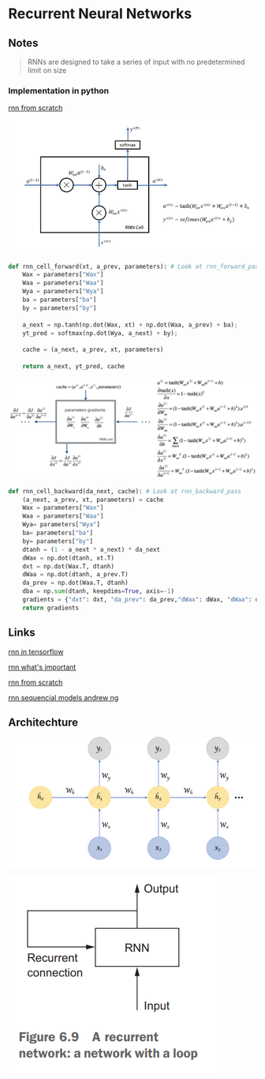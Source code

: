 # Recurrent Neural Networks

## Notes

> RNNs are designed to take a series of input with no predetermined limit on size

### Implementation in python

[rnn from scratch](https://medium.com/x8-the-ai-community/building-a-recurrent-neural-network-from-scratch-f7e94251cc80)

![Basic RNN3](assets/basic_rnn3.jpeg)

```python
def rnn_cell_forward(xt, a_prev, parameters): # Look at rnn_forward_pass
    Wax = parameters["Wax"]
    Waa = parameters["Waa"]
    Wya = parameters["Wya"]
    ba = parameters["ba"]
    by = parameters["by"]
    
    a_next = np.tanh(np.dot(Wax, xt) + np.dot(Waa, a_prev) + ba);
    yt_pred = softmax(np.dot(Wya, a_next) + by);   
    
    cache = (a_next, a_prev, xt, parameters)
    
    return a_next, yt_pred, cache
```

![Basic RNN4](assets/backpropagation.png)

```python
def rnn_cell_backward(da_next, cache): # Look at rnn_backward_pass
    (a_next, a_prev, xt, parameters) = cache
    Wax = parameters["Wax"]
    Waa = parameters["Waa"]
    Wya= parameters["Wya"]
    ba= parameters["ba"]
    by= parameters["by"]
    dtanh = (1 - a_next * a_next) * da_next
    dWax = np.dot(dtanh, xt.T)
    dxt = np.dot(Wax.T, dtanh)
    dWaa = np.dot(dtanh, a_prev.T)
    da_prev = np.dot(Waa.T, dtanh)
    dba = np.sum(dtanh, keepdims=True, axis=-1)
    gradients = {"dxt": dxt, "da_prev": da_prev,"dWax": dWax, "dWaa": dWaa, "dba": dba}
    return gradients

```


## Links

[rnn in tensorflow](https://www.kdnuggets.com/2016/06/recursive-neural-networks-tensorflow.html)

[rnn what's important](https://towardsdatascience.com/recurrent-neural-networks-d4642c9bc7ce)

[rnn from scratch](https://medium.com/x8-the-ai-community/building-a-recurrent-neural-network-from-scratch-f7e94251cc80)

[rnn sequencial models andrew ng](https://github.com/gyunggyung/Sequence-Models-coursera/blob/master/Week%201/Building%20a%20Recurrent%20Neural%20Network%20-%20Step%20by%20Step/Building%2Ba%2BRecurrent%2BNeural%2BNetwork%2B-%2BStep%2Bby%2BStep%2B-%2Bv3.ipynb)

## Architechture

![Basic RNN](assets/basic_rnn.png)

![Basic RNN2](assets/basic_rnn2.png)

